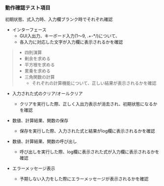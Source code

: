 ### 動作確認テスト項目

初期状態、式入力時、入力欄ブランク時でそれぞれ確認

- インターフェース
    - GUI入出力、キーボード入力(1～9, .+-*/)について、
    - 各入力に対応した文字が入力欄に表示されるかを確認

> - 四則演算
> - 剰余を求める
> - 平方根を求める
> - 累乗を求める
> - 三角関数の計算
>   - それぞれの計算機能について、正しい結果が表示されるかを確認

- 入力された式のクリア/オールクリア
    - クリアを実行した際、正しく入出力表示が消去され、初期状態になるかを確認

- 数値、計算結果、関数の保存
    - 保存を実行した際、入力された式と結果がlog欄に表示されるかを確認

- 数値、計算結果、関数の呼び出し
    - 呼び出しを実行した際、log欄に表示された式が入力欄に表示されるかを確認

- エラーメッセージ表示
    - 予期しない入力をした際にエラーメッセージが表示されるかを確認
